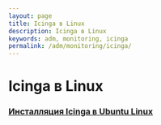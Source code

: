 ```yaml
---
layout: page
title: Icinga в Linux
description: Icinga в Linux
keywords: adm, monitoring, icinga
permalink: /adm/monitoring/icinga/
---
```


# Icinga в Linux

### [Инсталляция Icinga в Ubuntu Linux](/adm/monitoring/icinga/ubuntu/16.04/setup/)

